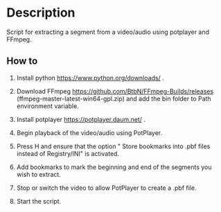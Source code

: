 # Description
Script for extracting a segment from a video/audio using potplayer and FFmpeg.

## How to
1. Install python https://www.python.org/downloads/ .

2. Download FFmpeg https://github.com/BtbN/FFmpeg-Builds/releases (ffmpeg-master-latest-win64-gpl.zip)
   and add the bin folder to Path environment variable.

3. Install potplayer https://potplayer.daum.net/ .

4. Begin playback of the video/audio using PotPlayer.

5. Press H and ensure that the option " Store bookmarks into .pbf files instead of Registry/INI" is activated.

6. Add bookmarks to mark the beginning and end of the segments you wish to extract.

7. Stop or switch the video to allow PotPlayer to create a .pbf file.

8. Start the script.
